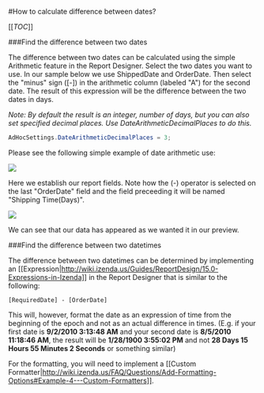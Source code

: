 #How to calculate difference between dates?

[[_TOC_]]

###Find the difference between two dates

The difference between two dates can be calculated using the simple Arithmetic feature in the Report Designer.
Select the two dates you want to use. In our sample below we use ShippedDate and OrderDate. Then select the "minus" sign ([-]) in the arithmetic column (labeled "A") for the second date. The result of this expression will be the difference between the two dates in days.

*Note: By default the result is an integer, number of days, but you can also set specified decimal places. Use DateArithmeticDecimalPlaces to do this.*

```c#
AdHocSettings.DateArithmeticDecimalPlaces = 3;
```

Please see the following simple example of date arithmetic use: 

![](http://wiki.izenda.us/FAQ/FAQ/date_difference_example.png)

Here we establish our report fields. Note how the (-) operator is selected on the last "OrderDate" field and the field preceeding it will be named "Shipping Time(Days)".

![](http://wiki.izenda.us/FAQ/FAQ/date_difference_results.png)

We can see that our data has appeared as we wanted it in our preview.

###Find the difference between two datetimes

The difference between two datetimes can be determined by implementing an [[Expression|http://wiki.izenda.us/Guides/ReportDesign/15.0-Expressions-in-Izenda]] in the Report Designer that is similar to the following:

``[RequiredDate] - [OrderDate]``

This will, however, format the date as an expression of time from the beginning of the epoch and not as an actual difference in times. (E.g. if your first date is **9/2/2010 3:13:48 AM** and your second date is **8/5/2010 11:18:46 AM**, the result will be **1/28/1900 3:55:02 PM** and not **28 Days 15 Hours 55 Minutes 2 Seconds** or something similar)

For the formatting, you will need to implement a [[Custom Formatter|http://wiki.izenda.us/FAQ/Questions/Add-Formatting-Options#Example-4---Custom-Formatters]].